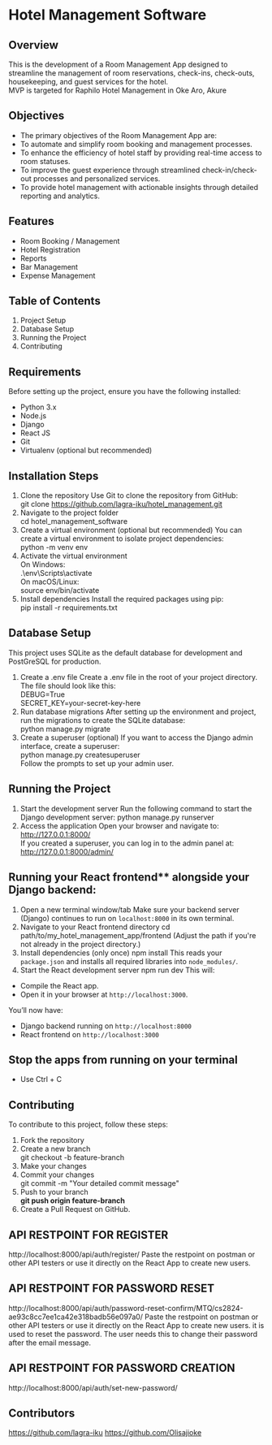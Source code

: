 # Hotel Management Software

## Overview
This is the development of a Room Management App designed to streamline the management of room reservations, check-ins, check-outs, housekeeping, and guest services for the hotel.<br />
MVP is targeted for Raphilo Hotel Management in Oke Aro, Akure

## Objectives
- The primary objectives of the Room Management App are:
- To automate and simplify room booking and management processes.
- To enhance the efficiency of hotel staff by providing real-time access to room statuses.
- To improve the guest experience through streamlined check-in/check-out processes and personalized services.
- To provide hotel management with actionable insights through detailed reporting and analytics.

## Features
- Room Booking / Management
- Hotel Registration
- Reports
- Bar Management
- Expense Management

## Table of Contents
1. Project Setup
2. Database Setup
3. Running the Project
4. Contributing

## Requirements
Before setting up the project, ensure you have the following installed:

- Python 3.x
- Node.js
- Django
- React JS
- Git
- Virtualenv (optional but recommended)

## Installation Steps
1. Clone the repository
Use Git to clone the repository from GitHub: <br />
git clone https://github.com/lagra-iku/hotel_management.git
2. Navigate to the project folder <br />
    cd hotel_management_software
3. Create a virtual environment (optional but recommended)
You can create a virtual environment to isolate project dependencies: <br />
    python -m venv env
4. Activate the virtual environment <br />
On Windows:<br />
    .\env\Scripts\activate <br />
On macOS/Linux: <br />
    source env/bin/activate
5. Install dependencies
Install the required packages using pip: <br />
    pip install -r requirements.txt


## Database Setup
This project uses SQLite as the default database for development and PostGreSQL for production.

1. Create a .env file
Create a .env file in the root of your project directory. The file should look like this: <br />
    DEBUG=True <br />
    SECRET_KEY=your-secret-key-here
2. Run database migrations
After setting up the environment and project, run the migrations to create the SQLite database: <br />
    python manage.py migrate
3. Create a superuser (optional)
If you want to access the Django admin interface, create a superuser: <br />
    python manage.py createsuperuser <br />
Follow the prompts to set up your admin user.

## Running the Project
1. Start the development server
Run the following command to start the Django development server:
    python manage.py runserver
2. Access the application
    Open your browser and navigate to: <br />
        http://127.0.0.1:8000/ <br />
    If you created a superuser, you can log in to the admin panel at: <br />
        http://127.0.0.1:8000/admin/

## Running your React frontend** alongside your Django backend:
1. Open a new terminal window/tab
Make sure your backend server (Django) continues to run on `localhost:8000` in its own terminal.
2. Navigate to your React frontend directory
cd path/to/my_hotel_management_app/frontend
(Adjust the path if you're not already in the project directory.)
3. Install dependencies (only once)
npm install
This reads your `package.json` and installs all required libraries into `node_modules/`.
4. Start the React development server
npm run dev
This will:
* Compile the React app.
* Open it in your browser at `http://localhost:3000`.

You’ll now have:
* Django backend running on `http://localhost:8000`
* React frontend on `http://localhost:3000`

## Stop the apps from running on your terminal
* Use Ctrl + C

## Contributing
To contribute to this project, follow these steps:
1. Fork the repository
2. Create a new branch <br />
    git checkout -b feature-branch
3. Make your changes
4. Commit your changes <br />
    git commit -m "Your detailed commit message"
5. Push to your branch <br />
 <b>git push origin feature-branch</b>
6. Create a Pull Request on GitHub.





## API RESTPOINT FOR REGISTER
http://localhost:8000/api/auth/register/
Paste the restpoint on postman or other API testers or use it directly on the React App to create new users. 

## API RESTPOINT FOR PASSWORD RESET
http://localhost:8000/api/auth/password-reset-confirm/MTQ/cs2824-ae93c8cc7ee1ca42e318badb56e097a0/
Paste the restpoint on postman or other API testers or use it directly on the React App to create new users. it is used to reset the password. The user needs this to change their password after the email message.

## API RESTPOINT FOR PASSWORD CREATION
http://localhost:8000/api/auth/set-new-password/

## Contributors
https://github.com/lagra-iku
https://github.com/Olisajioke


